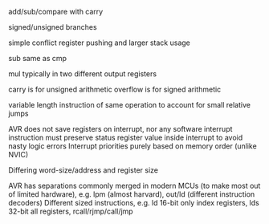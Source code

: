 <!-- SPDX-License-Identifier: zlib-acknowledgement -->
add/sub/compare with carry

signed/unsigned branches

simple conflict register pushing and larger stack usage

sub same as cmp

mul typically in two different output registers

carry is for unsigned arithmetic
overflow is for signed arithmetic

variable length instruction of same operation to account for small relative jumps

AVR does not save registers on interrupt, nor any software interrupt instruction
must preserve status register value inside interrupt to avoid nasty logic errors
Interrupt priorities purely based on memory order (unlike NVIC)

Differing word-size/address and register size

AVR has separations commonly merged in modern MCUs (to make most out of limited hardware), 
e.g. lpm (almost harvard), out/ld (different instruction decoders)
Different sized instructions, e.g. ld 16-bit only index registers, lds 32-bit all registers, rcall/rjmp/call/jmp
